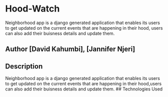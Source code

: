 # Hood-Watch
Neighborhood app is a django generated application that enables its users to get updated on the current events that are happening in their hood,
users can also add their buisness details and update them.
 ## Author [David Kahumbi], [Jannifer Njeri]
 ## Description
 Neighborhood app is a django generated application that enables its users to get updated on the current events that are happening in their hood,users can also add their buisness details and update them.
​## Technologies Used
